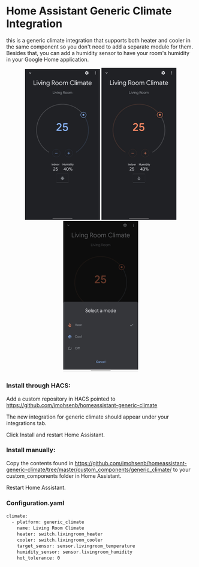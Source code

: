# Home Assistant Generic Climate Integration
  this is a generic climate integration that supports both heater and cooler in the same component so you don't need to add a separate module for them. Besides that, you can add a humidity sensor to have your room's humidity in your Google Home application.
<p align="center">
<img src="https://github.com/imohsenb/homeassistant-generic-climate/raw/images/generic_climate_google_home_cooler.jpeg" alt="Google Home Cooler mode" width="200"/>
<img src="https://github.com/imohsenb/homeassistant-generic-climate/raw/images/generic_climate_google_home_heater.jpeg" alt="Google Home Heater Mode" width="200"/>
<img src="https://github.com/imohsenb/homeassistant-generic-climate/raw/images/generic_climate_google_home_mode.jpeg" alt="Google Home Select Mode" width="200"/>
</p>

### Install through HACS:

Add a custom repository in HACS pointed to https://github.com/imohsenb/homeassistant-generic-climate

The new integration for generic climate should appear under your integrations tab.

Click Install and restart Home Assistant.

### Install manually:

Copy the contents found in https://github.com/imohsenb/homeassistant-generic-climate/tree/master/custom_components/generic_climate/ to your custom_components folder in Home Assistant.

Restart Home Assistant.

### Configuration.yaml

````
climate:
  - platform: generic_climate
    name: Living Room Climate
    heater: switch.livingroom_heater
    cooler: switch.livingroom_cooler
    target_sensor: sensor.livingroom_temperature
    humidity_sensor: sensor.livingroom_humidity
    hot_tolerance: 0

````